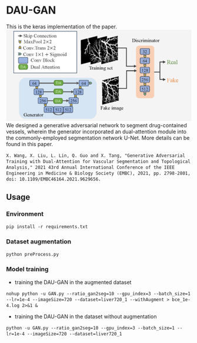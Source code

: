 # DAU-GAN
This is the keras implementation of the paper.
![avatar](imgs/framework.png)
We designed a generative adversarial network to segment drug-contained vessels, wherein the generator incorporated an dual-attention module into the commonly-employed segmentation network U-Net.
More details can be found in this paper.
```
X. Wang, X. Liu, L. Lin, Q. Guo and X. Tang, "Generative Adversarial Training with Dual-Attention for Vascular Segmentation and Topological Analysis," 2021 43rd Annual International Conference of the IEEE Engineering in Medicine & Biology Society (EMBC), 2021, pp. 2798-2801, doi: 10.1109/EMBC46164.2021.9629656.
```
## Usage

### Environment
```
pip install -r requirements.txt
```

### Dataset augmentation

```
python preProcess.py
```

### Model training
- training the DAU-GAN in the augmented dataset
```
nohup python -u GAN.py --ratio_gan2seg=10 --gpu_index=3 --batch_size=1 --lr=1e-4 --imageSize=720 --dataset=liver720_1 --withAugment > bce_1e-4.log 2>&1 & 
```

- training the DAU-GAN in the dataset without augmentation
```
python -u GAN.py --ratio_gan2seg=10 --gpu_index=3 --batch_size=1 --lr=1e-4 --imageSize=720 --dataset=liver720_1
```